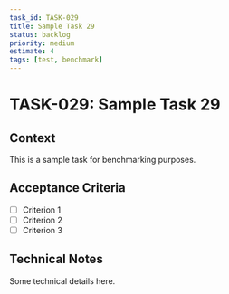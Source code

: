 ```yaml
---
task_id: TASK-029
title: Sample Task 29
status: backlog
priority: medium
estimate: 4
tags: [test, benchmark]
---
```


# TASK-029: Sample Task 29

## Context
This is a sample task for benchmarking purposes.

## Acceptance Criteria
- [ ] Criterion 1
- [ ] Criterion 2
- [ ] Criterion 3

## Technical Notes
Some technical details here.
